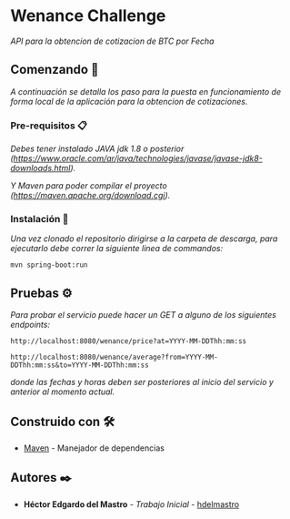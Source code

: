 # Wenance Challenge

_API para la obtencion de cotizacion de BTC por Fecha_

## Comenzando 🚀

_A continuación se detalla los paso para la puesta en funcionamiento de forma local de la aplicación para la obtencion de cotizaciones._

### Pre-requisitos 📋

_Debes tener instalado JAVA jdk 1.8 o posterior (https://www.oracle.com/ar/java/technologies/javase/javase-jdk8-downloads.html)._

_Y Maven para poder compilar el proyecto (https://maven.apache.org/download.cgi)._


### Instalación 🔧

_Una vez clonado el repositorio dirigirse a la carpeta de descarga, para ejecutarlo debe correr la siguiente linea de commandos:_

```
mvn spring-boot:run
```

## Pruebas ⚙️

_Para probar el servicio puede hacer un GET a alguno de los siguientes endpoints:_

```
http://localhost:8080/wenance/price?at=YYYY-MM-DDThh:mm:ss
```
```
http://localhost:8080/wenance/average?from=YYYY-MM-DDThh:mm:ss&to=YYYY-MM-DDThh:mm:ss
```
_donde las fechas y horas deben ser posteriores al inicio del servicio y anterior al momento actual._


## Construido con 🛠️

* [Maven](https://maven.apache.org/) - Manejador de dependencias

## Autores ✒️

* **Héctor Edgardo del Mastro** - *Trabajo Inicial* - [hdelmastro](https://github.com/hdelmastro)

